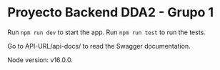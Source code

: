 # Proyecto Backend DDA2 - Grupo 1

Run `npm run dev` to start the app.
Run `npm run test` to run the tests.

Go to API-URL/api-docs/ to read the Swagger documentation.

Node version: v16.0.0.
